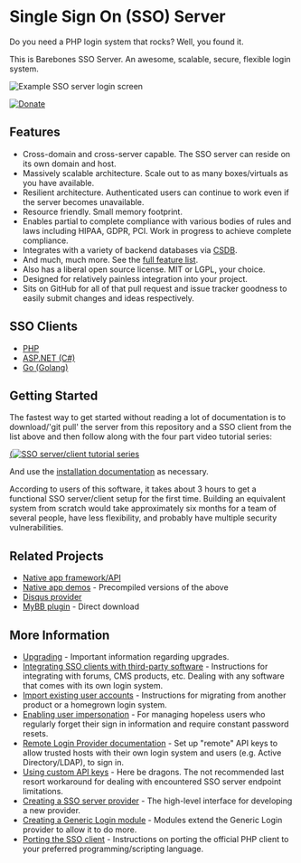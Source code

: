Single Sign On (SSO) Server
===========================

Do you need a PHP login system that rocks?  Well, you found it.

This is Barebones SSO Server.  An awesome, scalable, secure, flexible login system.

![Example SSO server login screen](https://user-images.githubusercontent.com/1432111/39400265-0eab58a4-4ae2-11e8-88a8-b712df213468.png)

[![Donate](https://cubiclesoft.com/res/donate-shield.png)](https://cubiclesoft.com/donate/)

Features
--------

* Cross-domain and cross-server capable.  The SSO server can reside on its own domain and host.
* Massively scalable architecture.  Scale out to as many boxes/virtuals as you have available.
* Resilient architecture.  Authenticated users can continue to work even if the server becomes unavailable.
* Resource friendly.  Small memory footprint.
* Enables partial to complete compliance with various bodies of rules and laws including HIPAA, GDPR, PCI.  Work in progress to achieve complete compliance.
* Integrates with a variety of backend databases via [CSDB](https://github.com/cubiclesoft/csdb).
* And much, much more.  See the [full feature list](https://github.com/cubiclesoft/sso-server/blob/master/docs/all-features.md).
* Also has a liberal open source license.  MIT or LGPL, your choice.
* Designed for relatively painless integration into your project.
* Sits on GitHub for all of that pull request and issue tracker goodness to easily submit changes and ideas respectively.

SSO Clients
-----------

* [PHP](https://github.com/cubiclesoft/sso-client-php)
* [ASP.NET (C#)](https://github.com/cubiclesoft/sso-client-aspnet)
* [Go (Golang)](https://github.com/gbl08ma/ssoclient)

Getting Started
---------------

The fastest way to get started without reading a lot of documentation is to download/'git pull' the server from this repository and a SSO client from the list above and then follow along with the four part video tutorial series:

[(![SSO server/client tutorial series](https://user-images.githubusercontent.com/1432111/39399682-1ac2d3de-4ad7-11e8-8ba7-6f1bf284e0c0.png)](https://www.youtube.com/watch?v=xjPp_YVGttw&list=PLIvucSFZRDjgiSfsm707zn-bqKd64Eikb)

And use the [installation documentation](https://github.com/cubiclesoft/sso-server/blob/master/docs/install.md) as necessary.

According to users of this software, it takes about 3 hours to get a functional SSO server/client setup for the first time.  Building an equivalent system from scratch would take approximately six months for a team of several people, have less flexibility, and probably have multiple security vulnerabilities.

Related Projects
----------------

* [Native app framework/API](https://github.com/cubiclesoft/sso-native-apps)
* [Native app demos](http://barebonescms.com/sso_native_app_demos.zip) - Precompiled versions of the above
* [Disqus provider](https://github.com/khachin/sso-disqus-provider)
* [MyBB plugin](http://barebonescms.com/MyBB_SSOClient-2.4.zip) - Direct download

More Information
----------------

* [Upgrading](https://github.com/cubiclesoft/sso-server/blob/master/docs/upgrade.md) - Important information regarding upgrades.
* [Integrating SSO clients with third-party software](https://github.com/cubiclesoft/sso-server/blob/master/docs/integrating-with-third-party-software.md) - Instructions for integrating with forums, CMS products, etc.  Dealing with any software that comes with its own login system.
* [Import existing user accounts](https://github.com/cubiclesoft/sso-server/blob/master/docs/import-existing-user-accounts.md) - Instructions for migrating from another product or a homegrown login system.
* [Enabling user impersonation](https://github.com/cubiclesoft/sso-server/blob/master/docs/user-impersonation.md) - For managing hopeless users who regularly forget their sign in information and require constant password resets.
* [Remote Login Provider documentation](https://github.com/cubiclesoft/sso-server/blob/master/docs/remote-login-provider-setup.md) - Set up "remote" API keys to allow trusted hosts with their own login system and users (e.g. Active Directory/LDAP), to sign in.
* [Using custom API keys](https://github.com/cubiclesoft/sso-server/blob/master/docs/using-custom-api-keys.md) - Here be dragons.  The not recommended last resort workaround for dealing with encountered SSO server endpoint limitations.
* [Creating a SSO server provider](https://github.com/cubiclesoft/sso-server/blob/master/docs/creating-providers.md) - The high-level interface for developing a new provider.
* [Creating a Generic Login module](https://github.com/cubiclesoft/sso-server/blob/master/docs/creating-generic-login-modules.md) - Modules extend the Generic Login provider to allow it to do more.
* [Porting the SSO client](https://github.com/cubiclesoft/sso-server/blob/master/docs/porting-the-sso-client.md) - Instructions on porting the official PHP client to your preferred programming/scripting language.
